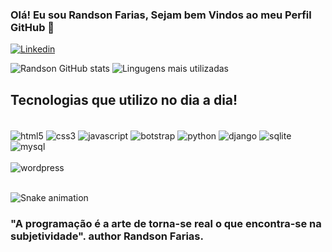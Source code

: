 
### Olá! Eu sou Randson Farias, Sejam bem Vindos ao meu Perfil GitHub 👋 
[![Linkedin](https://img.shields.io/badge/LinkedIn-0077B5?style=for-the-badge&logo=linkedin&logoColor=white)](https://www.linkedin.com/in/randson-farias-709a02b2/)


![Randson GitHub stats](https://github-readme-stats.vercel.app/api?username=StudioRandson&show_icons=true&theme=tokyonight)
![Lingugens mais utilizadas](https://github-readme-stats.vercel.app/api/top-langs/?username=StudioRandson&layout=compact&theme=tokyonight)


## Tecnologias que utilizo no dia a dia!

<div style="display: inline_block"><br/>    
    <img align="center" alt="html5" src="https://img.shields.io/badge/HTML5-E34F26?style=for-the-badge&logo=html5&logoColor=white" />
     <img align="center" alt="css3" src="https://img.shields.io/badge/CSS3-1572B6?style=for-the-badge&logo=css3&logoColor=white" />
     <img align="center" alt="javascript" src="https://img.shields.io/badge/JavaScript-323330?style=for-the-badge&logo=javascript&logoColor=F7DF1E" />
     <img align="center" alt="botstrap" src="https://img.shields.io/badge/Bootstrap-563D7C?style=for-the-badge&logo=bootstrap&logoColor=white" />
     <img align="center" alt="python" src="https://img.shields.io/badge/Python-14354C?style=for-the-badge&logo=python&logoColor=white" />
     <img align="center" alt="django" src="https://img.shields.io/badge/Django-092E20?style=for-the-badge&logo=django&logoColor=white" />
     <img align="center" alt="sqlite" src="https://img.shields.io/badge/SQLite-07405E?style=for-the-badge&logo=sqlite&logoColor=white" />
     <img align="center" alt="mysql" src="https://img.shields.io/badge/MySQL-00000F?style=for-the-badge&logo=mysql&logoColor=white" /><br/><br/>
     <img align="center" alt="wordpress" src="https://img.shields.io/badge/Wordpress-21759B?style=for-the-badge&logo=wordpress&logoColor=white" /><br/><br/>   


</div>

![Snake animation](https://github.com/StudioRandson/StudioRandson/blob/output/github-contribution-grid-snake.svg)


### "A programação é a arte de torna-se real o que encontra-se na subjetividade". author Randson Farias. 



